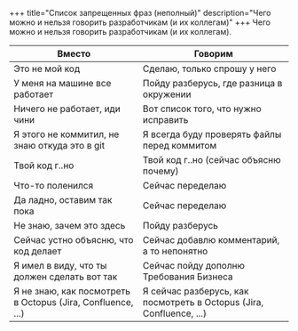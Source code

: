 +++
title="Список запрещенных фраз (неполный)"
description="Чего можно и нельзя говорить разработчикам (и их коллегам)"
+++
Чего можно и нельзя говорить разработчикам (и их коллегам).

| Вместо  | Говорим |
| ------------- |-------------| 
Это не мой код | Сделаю, только спрошу у него
У меня на машине все работает | Пойду разберусь, где разница в окружении
Ничего не работает, иди чини | Вот список того, что нужно исправить 
Я этого не коммитил, не знаю откуда это в git | Я всегда буду проверять файлы перед коммитом
Твой код г..но | Твой код г..но (сейчас объясню почему)
Что-то поленился | Сейчас переделаю
Да ладно, оставим так пока | Сейчас переделаю
Не знаю, зачем это здесь | Пойду разберусь
Сейчас устно объясню, что код делает | Сейчас добавлю комментарий, а то  непонятно
Я имел в виду, что ты должен сделать вот так | Сейчас пойду дополню Требования Бизнеса
Я не знаю, как посмотреть в Octopus (Jira, Confluence, ...) | Я сейчас разберусь, как посмотреть в Octopus (Jira, Confluence, ...)